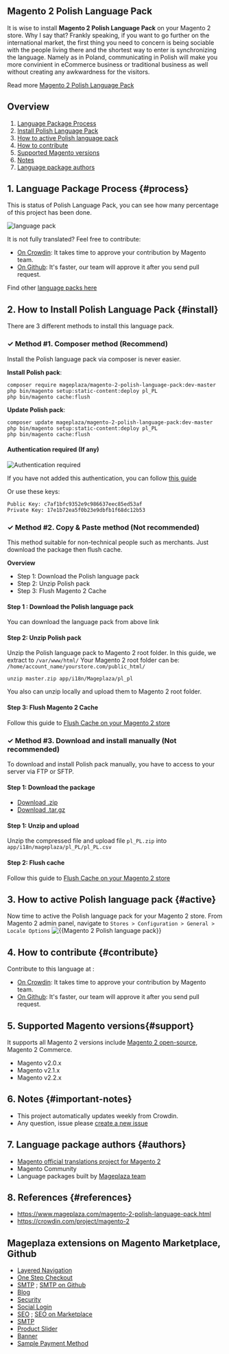 ## Magento 2 Polish Language Pack

It is wise to install **Magento 2 Polish Language Pack** on your Magento 2 store. Why I say that? Frankly speaking, if you want to go further on the international market, the first thing you need to concern is being sociable with the people living there and the shortest way to enter is synchronizing the language. Namely as in Poland, communicating in Polish will make you more convinient in eCommerce business or traditional business as well without creating any awkwardness for the visitors.

Read more [Magento 2 Polish Language Pack](https://www.mageplaza.com/magento-2-polish-language-pack.html)


## Overview

1. [Language Package Process](#process)
2. [Install Polish Language Pack](#install)
3. [How to active Polish language pack](#active)
4. [How to contribute](#contribute)
5. [Supported Magento versions](#support)
6. [Notes](#important-notes})
7. [Language package authors](#authors)

## 1. Language Package Process {#process}

This is status of Polish Language Pack, you can see how many percentage of this project has been done.

![language pack](http://progressed.io/bar/81?title=translated)

It is not fully translated? Feel free to contribute:
- [On Crowdin](https://crowdin.com/project/magento-2): It takes time to approve your contribution by Magento team.
- [On Github](https://github.com/mageplaza/magento-2-polish-language-pack/blob/master/HOW-TO-CONTRIBUTE.md): It's faster, our team will approve it after you send pull request.


Find other [language packs here](https://www.mageplaza.com/kb/magento-2-language-pack/)

## 2. How to Install Polish Language Pack {#install}

There are 3 different methods to install this language pack.

### ✓ Method #1. Composer method (Recommend)
Install the Polish language pack via composer is never easier.

**Install Polish pack**:

```
composer require mageplaza/magento-2-polish-language-pack:dev-master
php bin/magento setup:static-content:deploy pl_PL
php bin/magento cache:flush

```


**Update  Polish pack**:

```
composer update mageplaza/magento-2-polish-language-pack:dev-master
php bin/magento setup:static-content:deploy pl_PL
php bin/magento cache:flush

```

#### Authentication required (If any)

![Authentication required](https://cdn.mageplaza.com/media/general/dmryiPk.png)

If you have not added this authentication, you can follow [this guide](http://devdocs.magento.com/guides/v2.0/install-gde/prereq/connect-auth.html)

Or use these keys:

```
Public Key: c7af1bfc9352e9c986637eec85ed53af
Private Key: 17e1b72ea5f0b23e9dbfb1f68dc12b53
```



### ✓ Method #2. Copy & Paste method (Not recommended)

This method suitable for non-technical people such as merchants. Just download the package then flush cache.

**Overview**

- Step 1: Download the Polish language pack
- Step 2: Unzip Polish pack
- Step 3: Flush Magento 2 Cache

#### Step 1 : Download the Polish language pack

You can download the language pack from above link

#### Step 2: Unzip Polish pack

Unzip the Polish language pack to Magento 2 root folder. In this guide, we extract to `/var/www/html/`
Your Magento 2 root folder can be: `/home/account_name/yourstore.com/public_html/`

```
unzip master.zip app/i18n/Mageplaza/pl_pl
```

You also can unzip locally and upload them to Magento 2 root folder.

#### Step 3: Flush Magento 2 Cache

Follow this guide to [Flush Cache on your Magento 2 store](https://www.mageplaza.com/kb/how-flush-enable-disable-cache.html)


### ✓ Method #3. Download and install manually (Not recommended)

To download and install Polish pack manually, you have to access to your server via FTP or SFTP.

#### Step 1: Download the package

- [Download .zip](https://github.com/mageplaza/magento-2-polish-language-pack/archive/master.zip)
- [Download .tar.gz](https://github.com/mageplaza/magento-2-polish-language-pack/tarball/master)

#### Step 1: Unzip and upload

Unzip the compressed file and upload file `pl_PL.zip` into `app/i18n/mageplaza/pl_PL/pl_PL.csv`

#### Step 2: Flush cache

Follow this guide to [Flush Cache on your Magento 2 store](https://www.mageplaza.com/kb/how-flush-enable-disable-cache.html)


## 3. How to active Polish language pack {#active}

Now time to active the Polish language pack for your Magento 2 store. From Magento 2 admin panel, navigate to `Stores > Configuration > General > Locale Options`
![{{Magento 2 Polish language pack}}](https://cdn.mageplaza.com/media/general/aPSUA0l.png)


## 4. How to contribute {#contribute}

Contribute to this language at :
- [On Crowdin](https://crowdin.com/project/magento-2): It takes time to approve your contribution by Magento team.
- [On Github](https://github.com/mageplaza/magento-2-polish-language-pack/blob/master/HOW-TO-CONTRIBUTE.md): It's faster, our team will approve it after you send pull request.


## 5. Supported Magento versions{#support}

It supports all Magento 2 versions include [Magento 2 open-source](https://www.mageplaza.com/download-magento/), Magento 2 Commerce.


- Magento v2.0.x
- Magento v2.1.x
- Magento v2.2.x



## 6. Notes {#important-notes}

- This project automatically updates weekly from Crowdin.
- Any question, issue please [create a new issue](https://github.com/mageplaza/magento-2-polish-language-pack/issues/new)

## 7. Language package authors {#authors}

- [Magento official translations project for Magento 2](https://crowdin.com/project/magento-2)
- Magento Community
- Language packages built by [Mageplaza team](https://www.mageplaza.com/)


## 8. References {#references}

- https://www.mageplaza.com/magento-2-polish-language-pack.html
- https://crowdin.com/project/magento-2




## Mageplaza extensions on Magento Marketplace, Github


- [Layered Navigation](https://marketplace.magento.com/mageplaza-layered-navigation-m2.html)
- [One Step Checkout](https://marketplace.magento.com/mageplaza-magento-2-one-step-checkout-extension.html)
- [SMTP](https://marketplace.magento.com/mageplaza-module-smtp.html) ; [SMTP on Github](https://github.com/mageplaza/magento-2-smtp)
- [Blog](https://github.com/mageplaza/magento-2-blog)
- [Security](https://marketplace.magento.com/mageplaza-module-security.html)
- [Social Login](https://github.com/mageplaza/magento-2-social-login)
- [SEO](https://github.com/mageplaza/magento-2-seo) ; [SEO on Marketplace](https://marketplace.magento.com/mageplaza-magento-2-seo-extension.html)
- [SMTP](https://github.com/mageplaza/magento-2-smtp)
- [Product Slider](https://github.com/mageplaza/magento-2-product-slider)
- [Banner](https://github.com/mageplaza/magento-2-banner-slider)
- [Sample Payment Method](https://github.com/mageplaza/magento-2-sample-payment-method)



